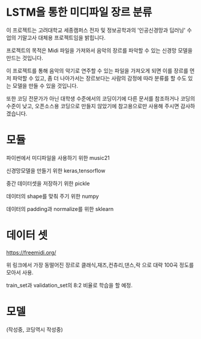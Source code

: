 # LSTM을 통한 미디파일 장르 분류

이 프로젝트는 고려대학교 세종캠퍼스 전자 및 정보공학과의 '인공신경망과 딥러닝' 수업의 기말고사 대체용 프로젝트임을 밝힙니다.

프로젝트의 목적은 Midi 파일을 가져와서 음악의 장르를 파악할 수 있는 신경망 모델을 만드는 것입니다.

이 프로젝트를 통해 음악의 악기로 연주할 수 있는 파일을 가져오게 되면 이를 장르를 먼저 파악할 수 있고, 좀 더 나아가서는 장르보다는 사람의 감정에 따라 분류를 할 수도 있는 모델을 만들 수 있을 것입니다.

또한 코딩 전문가가 아닌 대학생 수준에서의 코딩이기에 다른 문서를 참조하거나 코딩의 수준이 낮고, 오픈소스용 코딩으로 만들지 않았기에 참고용으로만 사용해 주시면 감사하겠습니다.

# 모듈

파이썬에서 미디파일을 사용하기 위한 music21

신경망모델을 만들기 위한 keras,tensorflow

중간 데이터셋을 저장하기 위한 pickle

데이터의 shape를 맞춰 주기 위한 numpy

데이터의 padding과 normalize를 위한 sklearn

# 데이터 셋

https://freemidi.org/

위 링크에서 가장 동떨어진 장르로 클래식,재즈,컨츄리,댄스,락 으로 대략 100곡 정도를 모아서 사용.

train_set과 validation_set의 8:2 비율로 학습을 할 예정.

# 모델

(작성중, 코딩역시 작성중)
